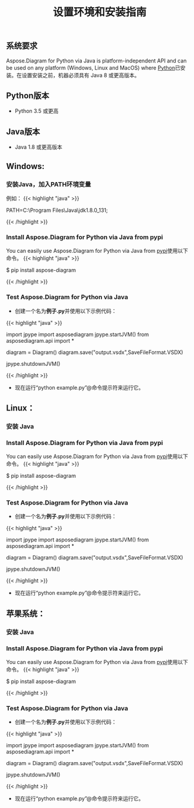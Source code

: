 ﻿---
title: 设置环境和安装指南
type: docs
weight: 20
url: /zh/python-java/setup-environment-and-installation-guidelines/
aliases: [/java/aspose-diagram-for-python-via-java-system-requirements/, /pythonjava/system-requirements/]
keywords: python, visio, instal
description: setup Aspose.Diagram for Python via Java and installation guidelines
---
## **系统要求**
Aspose.Diagram for Python via Java is platform-independent API and can be used on any platform (Windows, Linux and MacOS) where [Python](https://www.python.org/downloads/)已安装。在设置安装之前，机器必须具有 Java 8 或更高版本。

## **Python版本**
- Python 3.5 或更高
## **Java版本**
- Java 1.8 或更高版本

## **Windows:**
### **安装Java，加入PATH环境变量**
例如：
{{< highlight "java" >}}

PATH=C:\Program Files\Java\jdk1.8.0_131;

{{< /highlight >}}
  
### **Install Aspose.Diagram for Python via Java from pypi**
You can easily use Aspose.Diagram for Python via Java from [pypi](https://pypi.org/project/aspose-diagram/)使用以下命令。
{{< highlight "java" >}}

 $ pip install aspose-diagram

{{< /highlight >}}

### **Test Aspose.Diagram for Python via Java**
- 创建一个名为**例子.py**并使用以下示例代码：

{{< highlight "java" >}}

import jpype
import asposediagram
jpype.startJVM()
from asposediagram.api import *

diagram = Diagram()
diagram.save("output.vsdx",SaveFileFormat.VSDX)

jpype.shutdownJVM()

{{< /highlight >}}

- 现在运行“python example.py”@命令提示符来运行它。

## **Linux：**
### **安装 Java**
  
### **Install Aspose.Diagram for Python via Java from pypi**
You can easily use Aspose.Diagram for Python via Java from [pypi](https://pypi.org/project/aspose-diagram/)使用以下命令。
{{< highlight "java" >}}

 $ pip install aspose-diagram

{{< /highlight >}}

### **Test Aspose.Diagram for Python via Java**
- 创建一个名为**例子.py**并使用以下示例代码：

{{< highlight "java" >}}

import jpype
import asposediagram
jpype.startJVM()
from asposediagram.api import *

diagram = Diagram()
diagram.save("output.vsdx",SaveFileFormat.VSDX)

jpype.shutdownJVM()

{{< /highlight >}}

- 现在运行“python example.py”@命令提示符来运行它。

## **苹果系统：**
### **安装 Java**
  
### **Install Aspose.Diagram for Python via Java from pypi**
You can easily use Aspose.Diagram for Python via Java from [pypi](https://pypi.org/project/aspose-diagram/)使用以下命令。
{{< highlight "java" >}}

 $ pip install aspose-diagram

{{< /highlight >}}

### **Test Aspose.Diagram for Python via Java**
- 创建一个名为**例子.py**并使用以下示例代码：

{{< highlight "java" >}}

import jpype
import asposediagram
jpype.startJVM()
from asposediagram.api import *

diagram = Diagram()
diagram.save("output.vsdx",SaveFileFormat.VSDX)

jpype.shutdownJVM()

{{< /highlight >}}

- 现在运行“python example.py”@命令提示符来运行它。

